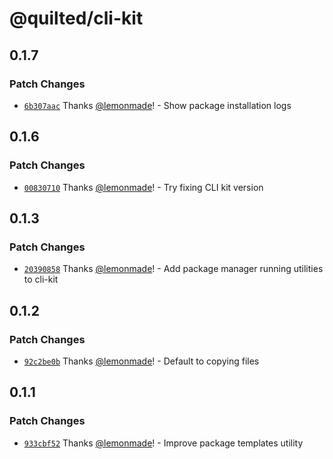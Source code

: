 # @quilted/cli-kit

## 0.1.7

### Patch Changes

- [`6b307aac`](https://github.com/lemonmade/quilt/commit/6b307aac84423e17286ecc8ace2170673919e6d8) Thanks [@lemonmade](https://github.com/lemonmade)! - Show package installation logs

## 0.1.6

### Patch Changes

- [`00830710`](https://github.com/lemonmade/quilt/commit/00830710c2369087457ba4e877ed767946f34c04) Thanks [@lemonmade](https://github.com/lemonmade)! - Try fixing CLI kit version

## 0.1.3

### Patch Changes

- [`20390858`](https://github.com/lemonmade/quilt/commit/2039085884e75951ff020f63a4fcc94f6d06d135) Thanks [@lemonmade](https://github.com/lemonmade)! - Add package manager running utilities to cli-kit

## 0.1.2

### Patch Changes

- [`92c2be0b`](https://github.com/lemonmade/quilt/commit/92c2be0b730ab7e31554526ec54d1eb809678162) Thanks [@lemonmade](https://github.com/lemonmade)! - Default to copying files

## 0.1.1

### Patch Changes

- [`933cbf52`](https://github.com/lemonmade/quilt/commit/933cbf52e248ccd47e9d57a50141fb888e51cbf0) Thanks [@lemonmade](https://github.com/lemonmade)! - Improve package templates utility
